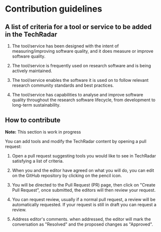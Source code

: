 # Contribution guidelines

## A list of criteria for a tool or service to be added in the TechRadar

1. The tool/service has been designed with the intent of measuring/improving software quality, and it does measure or improve software quality.

2. The tool/service is frequently used on research software and is being actively maintained.

3. The tool/service enables the software it is used on to follow relevant research community standards and best practices.

4. The tool/service has capabilities to analyse and improve software quality throughout the research software lifecycle, from development to long-term sustainability.


## How to contribute 

**Note:** This section is work in progress

You can add tools and modify the TechRadar content by opening a pull request:
  
1. Open a pull request suggesting tools you would like to see in TechRadar satisfying a list of criteria.
  
2. When you and the editor have agreed on what you will do, you can edit on the GitHub repository by clicking on the pencil icon.

3. You will be directed to the Pull Request (PR) page, then click on "Create Pull Request", once submitted, the editors will then review your request.
  
4. You can request review, usually if a normal pull request, a review will be automatically requested. If your request is still in draft you can request a review.

5. Address editor's comments. when addressed, the editor will mark the conversation as "Resolved" and the proposed changes as "Approved".
 
